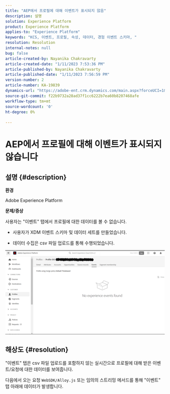 ```yaml
---
title: "AEP에서 프로필에 대해 이벤트가 표시되지 않음"
description: 설명
solution: Experience Platform
product: Experience Platform
applies-to: "Experience Platform"
keywords: "KCS, 이벤트, 프로필, 속성, 데이터, 경험 이벤트 스키마, "
resolution: Resolution
internal-notes: null
bug: false
article-created-by: Nayanika Chakravarty
article-created-date: "1/11/2023 7:53:36 PM"
article-published-by: Nayanika Chakravarty
article-published-date: "1/11/2023 7:56:59 PM"
version-number: 2
article-number: KA-19839
dynamics-url: "https://adobe-ent.crm.dynamics.com/main.aspx?forceUCI=1&pagetype=entityrecord&etn=knowledgearticle&id=9653c59c-e991-ed11-aad1-6045bd006e5a"
source-git-commit: f22b9732a28ad37f1cc6222b7ea60b8207468afe
workflow-type: tm+mt
source-wordcount: '0'
ht-degree: 0%

---
```


# AEP에서 프로필에 대해 이벤트가 표시되지 않습니다

## 설명 {#description}


<b>환경</b>

Adobe Experience Platform

<b>문제/증상</b>

사용자는 &quot;이벤트&quot; 탭에서 프로필에 대한 데이터를 볼 수 없습니다.



- 사용자가 XDM 이벤트 스키마 및 데이터 세트를 만들었습니다.

- 데이터 수집은 csv 파일 업로드를 통해 수행되었습니다.



![](assets/___9953c59c-e991-ed11-aad1-6045bd006e5a___.png)


## 해상도 {#resolution}


&quot;이벤트&quot; 탭은 csv 파일 업로드를 포함하지 않는 실시간으로 프로필에 대해 받은 이벤트/요청에 대한 데이터를 보여줍니다.

다음에서 오는 요청 `WebSDK/Alloy.js` 또는 임의의 스트리밍 메서드를 통해 &quot;이벤트&quot; 탭 아래에 데이터가 발생합니다.
